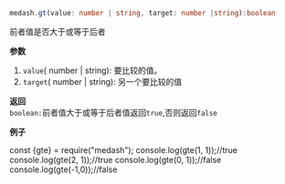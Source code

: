 ```ts
medash.gt(value: number | string, target: number |string):boolean
```  
前者值是否大于或等于后者

**参数**  
1. `value`( number | string): 要比较的值。
2. `target`( number | string): 另一个要比较的值

**返回**  
`boolean:`前者值大于或等于后者值返回`true`,否则返回`false` 
        
  
**例子**  

<me-embed>const {gte} = require("medash");
console.log(gte(1, 1));//true
console.log(gte(2, 1));//true
console.log(gte(0, 1));//false
console.log(gte(-1,0));//false</me-embed>